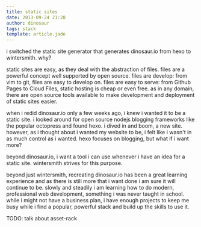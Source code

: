 ```yaml
---
title: static sites
date: 2013-09-24 21:28
author: dinosaur
tags: stack
template: article.jade
---
```


i switched the static site generator that generates dinosaur.io from hexo to wintersmith. why?

static sites are easy, as they deal with the abstraction of files. files are a powerful concept well supported by open source. files are develop: from vim to git, files are easy to develop on. files are easy to serve: from Github Pages to Cloud Files, static hosting is cheap or even free. as in any domain, there are open source tools available to make development and deployment of static sites easier.

<span class="more"></span>

when i redid dinosaur.io only a few weeks ago, i knew i wanted it to be a static site. i looked around for open source nodejs blogging frameworks like the popular octopress and found hexo. i dived in and boom, a new site. however, as i thought about i wanted my website to be, i felt like i wasn't in as much control as i wanted. hexo focuses on blogging, but what if i want more?

beyond dinosaur.io, i want a tool i can use whenever i have an idea for a static site. wintersmith strives for this purpose.

beyond just wintersmith, recreating dinosaur.io has been a great learning experience and as there is still more that i want done i am sure it will continue to be. slowly and steadily i am learning how to do modern, professional web development, something i was never taught in school. while i might not have a business plan, i have enough projects to keep me busy while i find a popular, powerful stack and build up the skills to use it.

TODO: talk about asset-rack
